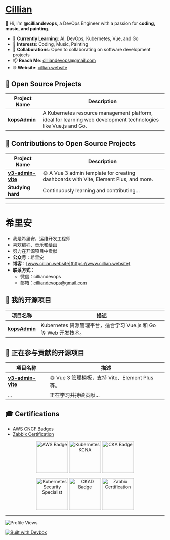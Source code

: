 
# [Cillian](https://www.cillian.website)

👋 Hi, I’m **@cilliandevops**, a DevOps Engineer with a passion for **coding, music, and painting**.

- 🌱 **Currently Learning**: AI, DevOps, Kubernetes, Vue, and Go
- 👀 **Interests**: Coding, Music, Painting
- 💼 **Collaborations**: Open to collaborating on software development projects
- 📫 **Reach Me**: cilliandevops@gmail.com
- 🌐 **Website**: [cillian.website](https://www.cillian.website)

## 📂 Open Source Projects

| Project Name | Description |
| ------------ | ----------- |
| [**kopsAdmin**](https://github.com/cilliandevops/kopsAdmin) | A Kubernetes resource management platform, ideal for learning web development technologies like Vue.js and Go. |

## 👥 Contributions to Open Source Projects

| Project Name | Description |
| ------------ | ----------- |
| [**v3-admin-vite**](https://github.com/un-pany/v3-admin-vite) | 🌞 A Vue 3 admin template for creating dashboards with Vite, Element Plus, and more. |
| **Studying hard** | Continuously learning and contributing… |

---

# 希里安

- 我是希里安，运维开发工程师
- 喜欢编程、音乐和绘画
- 努力在开源项目中贡献
- **公众号**：希里安
- **博客**：[www.cillian.website](https://www.cillian.website)
- **联系方式**：
    - 微信：cilliandevops
    - 邮箱：cilliandevops@gmail.com

## 📂 我的开源项目

| 项目名称 | 描述 |
| -------- | ---- |
| [**kopsAdmin**](https://github.com/cilliandevops/kops) | Kubernetes 资源管理平台，适合学习 Vue.js 和 Go 等 Web 开发技术。 |

## 👥 正在参与贡献的开源项目

| 项目名称 | 描述 |
| -------- | ---- |
| [**v3-admin-vite**](https://github.com/un-pany/v3-admin-vite) | 🌞 Vue 3 管理模板，支持 Vite、Element Plus 等。 |
| ... | 正在学习并持续贡献… |

## 🎓 Certifications

- [AWS CNCF Badges](https://www.credly.com/users/cilliandevops/badges)
- [Zabbix Certification](https://www.zabbix.com/certificate/?firstname=Xuerui&lastname=Zhang&certificate=CU-2306-014)

<p align="center">
   <img width="100" height="100" src="https://images.credly.com/size/340x340/images/bd31ef42-d460-493e-8503-39592aaf0458/image.png" alt="AWS Badge" />
   <img width="100" height="100" src="https://images.credly.com/size/340x340/images/cc8adc83-1dc6-4d57-8e20-22171247e052/blob" alt="Kubernetes KCNA" />
   <img width="100" height="100" src="https://images.credly.com/size/340x340/images/8b8ed108-e77d-4396-ac59-2504583b9d54/cka_from_cncfsite__281_29.png" alt="CKA Badge" />
</p>

<p align="center">
   <img width="100" height="100" src="https://images.credly.com/size/340x340/images/9945dfcb-1cca-4529-85e6-db1be3782210/kubernetes-security-specialist-logo2.png" alt="Kubernetes Security Specialist" />
   <img width="100" height="100" src="https://images.credly.com/size/340x340/images/f28f1d88-428a-47f6-95b5-7da1dd6c1000/KCNA_badge.png" alt="CKAD Badge" />
   <img width="100" height="100" src="https://assets.zabbix.com/img/certificate_validation/certified_user_6_0_certificate.png" alt="Zabbix Certification" />
</p>

---

![Profile Views](https://komarev.com/ghpvc/?username=cilliandevops&style=for-the-badge)

[![Built with Devbox](https://www.jetify.com/img/devbox/shield_galaxy.svg)](https://www.jetify.com/devbox/docs/contributor-quickstart/)

